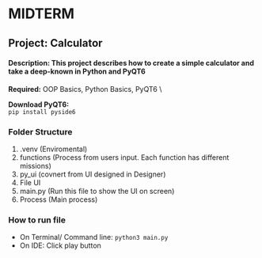 # MIDTERM 
## Project: Calculator 
#### Description: This project describes how to create a simple calculator and take a deep-known in Python and PyQT6 
**Required:** OOP Basics, Python Basics, PyQT6 \\

**Download PyQT6:**  
`pip install pyside6`
### Folder Structure
1. .venv (Enviromental)
2. functions (Process from users input. Each function has different missions)
3. py_ui (covnert from UI designed in Designer)
4. File UI 
5. main.py (Run this file to show the UI on screen)
6. Process (Main process)
### How to run file
- On Terminal/ Command line: `python3 main.py`
- On IDE: Click play button 